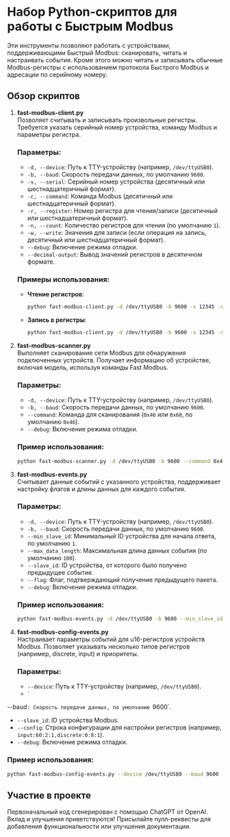 # Набор Python-скриптов для работы с Быстрым Modbus

Эти инструменты позволяют работать с устройствами, поддерживающими Быстрый Modbus: сканировать, читать и настраивать события. Кроме этого можно читать и записывать обычные Modbus-регистры с использованием протокола Быстрого Modbus и адресации по серийному номеру.

## Обзор скриптов

1. **fast-modbus-client.py**  
   Позволяет считывать и записывать произвольные регистры. Требуется указать серийный номер устройства, команду Modbus и параметры регистра.

   ### Параметры:
   - `-d, --device`: Путь к TTY-устройству (например, `/dev/ttyUSB0`).
   - `-b, --baud`: Скорость передачи данных, по умолчанию `9600`.
   - `-s, --serial`: Серийный номер устройства (десятичный или шестнадцатеричный формат).
   - `-c, --command`: Команда Modbus (десятичный или шестнадцатеричный формат).
   - `-r, --register`: Номер регистра для чтения/записи (десятичный или шестнадцатеричный формат).
   - `-n, --count`: Количество регистров для чтения (по умолчанию `1`).
   - `-w, --write`: Значения для записи (если операция на запись, десятичный или шестнадцатеричный формат).
   - `--debug`: Включение режима отладки.
   - `--decimal-output`: Вывод значений регистров в десятичном формате.

   ### Примеры использования:
   - **Чтение регистров**:
     ```bash
     python fast-modbus-client.py -d /dev/ttyUSB0 -b 9600 -s 12345 -c 3 -r 200 -n 5
     ```
   - **Запись в регистры**:
     ```bash
     python fast-modbus-client.py -d /dev/ttyUSB0 -b 9600 -s 12345 -c 16 -r 200 -w 100 200 300 --decimal-output
     ```

2. **fast-modbus-scanner.py**  
   Выполняет сканирование сети Modbus для обнаружения подключенных устройств. Получает информацию об устройстве, включая модель, используя команды Fast Modbus.

   ### Параметры:
   - `-d, --device`: Путь к TTY-устройству (например, `/dev/ttyUSB0`).
   - `-b, --baud`: Скорость передачи данных, по умолчанию `9600`.
   - `--command`: Команда для сканирования (`0x46` или `0x60`, по умолчанию `0x46`).
   - `--debug`: Включение режима отладки.

   ### Пример использования:
   ```bash
   python fast-modbus-scanner.py -d /dev/ttyUSB0 -b 9600 --command 0x46
   ```

3. **fast-modbus-events.py**  
   Считывает данные событий с указанного устройства, поддерживает настройку флагов и длины данных для каждого события.

   ### Параметры:
   - `-d, --device`: Путь к TTY-устройству (например, `/dev/ttyUSB0`).
   - `-b, --baud`: Скорость передачи данных, по умолчанию `9600`.
   - `--min_slave_id`: Минимальный ID устройства для начала ответа, по умолчанию `1`.
   - `--max_data_length`: Максимальная длина данных события (по умолчанию `100`).
   - `--slave_id`: ID устройства, от которого было получено предыдущее событие.
   - `--flag`: Флаг, подтверждающий получение предыдущего пакета.
   - `--debug`: Включение режима отладки.

   ### Пример использования:
   ```bash
   python fast-modbus-events.py -d /dev/ttyUSB0 -b 9600 --min_slave_id 1 --max_data_length 50 --slave_id 10 --flag 1 --debug
   ```

4. **fast-modbus-config-events.py**  
   Настраивает параметры событий для u16-регистров устройств Modbus. Позволяет указывать несколько типов регистров (например, discrete, input) и приоритеты.

   ### Параметры:
   - `--device`: Путь к TTY-устройству (например, `/dev/ttyUSB0`).
   - `

--baud`: Скорость передачи данных, по умолчанию `9600`.
   - `--slave_id`: ID устройства Modbus.
   - `--config`: Строка конфигурации для настройки регистров (например, `input:60:2:1,discrete:0:8:1`).
   - `--debug`: Включение режима отладки.

   ### Пример использования:
   ```bash
   python fast-modbus-config-events.py --device /dev/ttyUSB0 --baud 9600 --slave_id 5 --config "input:60:2:1,discrete:0:8:1" --debug
   ```

## Участие в проекте

Первоначальный код сгенерирован с помощью ChatGPT от OpenAI. Вклад и улучшения приветствуются! Присылайте пулл-реквесты для добавления функциональности или улучшения документации.
